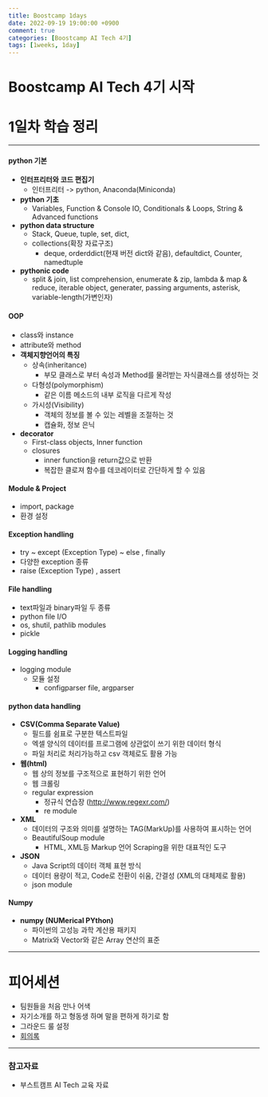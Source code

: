 ```yaml
---
title: Boostcamp 1days
date: 2022-09-19 19:00:00 +0900
comment: true
categories: [Boostcamp AI Tech 4기]
tags: [1weeks, 1day]
---
```

<h1 data-toc-skip> Boostcamp AI Tech 4기 시작 </h1>

# 1일차 학습 정리
---
#### python 기본
- **인터프리터와 코드 편집기**
  - 인터프리터 -> python, Anaconda(Miniconda)
- **python 기초**
  - Variables, Function & Console IO, Conditionals & Loops, String & Advanced functions
- **python data structure**
  - Stack, Queue, tuple, set, dict, 
  - collections(확장 자료구조)
    - deque, orderddict(현재 버전 dict와 같음), defaultdict, Counter, namedtuple
- **pythonic code**
  - split & join, list comprehension, enumerate & zip, lambda & map & reduce, iterable object, generater, passing arguments, asterisk, variable-length(가변인자)


#### OOP
- class와 instance
- attribute와 method
- **객체지향언어의 특징**
  - 상속(inheritance)
    - 부모 클래스로 부터 속성과 Method를 물려받는 자식클래스를 생성하는 것
  - 다형성(polymorphism)
    - 같은 이름 메소드의 내부 로직을 다르게 작성
  - 가시성(Visibility)
    - 객체의 정보를 볼 수 있는 레벨을 조절하는 것
    - 캡슐화, 정보 은닉
- **decorator**
  - First-class objects, Inner function
  - closures
    - inner function을 return값으로 반환
    - 복잡한 클로져 함수를 데코레이터로 간단하게 할 수 있음

#### Module & Project
- import, package
- 환경 설정

#### Exception handling
- try ~ except (Exception Type) ~ else , finally
- 다양한 exception 종류
- raise (Exception Type) , assert

#### File handling
- text파일과 binary파일 두 종류
- python file I/O
- os, shutil, pathlib modules
- pickle

#### Logging handling
- logging module
  - 모듈 설정
    - configparser file, argparser
#### python data handling
- **CSV(Comma Separate Value)**
  - 필드를 쉼표로 구분한 텍스트파일
  - 엑셀 양식의 데이터를 프로그램에 상관없이 쓰기 위한 데이터 형식
  - 파일 처리로 처리가능하고 csv 객체로도 활용 가능
- **웹(html)**
  - 웹 상의 정보를 구조적으로 표현하기 위한 언어
  - 웹 크롤링
  - regular expression
    - 정규식 연습장 (http://www.regexr.com/)
    - re module
- **XML**
  - 데이터의 구조와 의미를 설명하는 TAG(MarkUp)를 사용하여 표시하는 언어
  - BeautifulSoup module
     - HTML, XML등 Markup 언어 Scraping을 위한 대표적인 도구
- **JSON**
  - Java Script의 데이터 객체 표현 방식
  - 데이터 용량이 적고, Code로 전환이 쉬움, 간결성 (XML의 대체제로 활용)
  - json module

#### Numpy
- **numpy (NUMerical PYthon)**
  - 파이썬의 고성능 과학 계산용 패키지
  - Matrix와 Vector와 같은 Array 연산의 표준


---
# 피어세션
- 팀원들을 처음 만나 어색
- 자기소개를 하고 형동생 하며 말을 편하게 하기로 함
- 그라운드 룰 설정
- [회의록](https://night-eustoma-5f3.notion.site/9-19-12311df8d25d4fccb4afec32da1c5ef2)

---
### 참고자료
- 부스트캠프 AI Tech 교육 자료